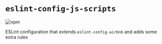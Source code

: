 # `eslint-config-js-scripts`

![npm](https://img.shields.io/npm/v/eslint-config-js-scripts)

ESLint configuration that extends `eslint-config-airbnb` and adds some extra rules
